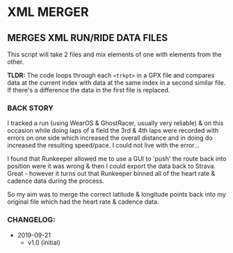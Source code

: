 # XML MERGER

## MERGES XML RUN/RIDE DATA FILES ##

This script will take 2 files and mix elements of one with elements from the other.

**TLDR:**  The code loops through each `<trkpt>` in a GPX file and compares data at the current index with data at the same index in a second similar file. If there's a difference the data in the first file is replaced.

### BACK STORY ###
I tracked a run (using WearOS & GhostRacer, usually very reliable) & on this occasion while doing laps of a field the 3rd & 4th laps were recorded with errors on one side which increased the overall distance and in doing do increased the resulting speed/pace. I could not live with the error...

I found that Runkeeper allowed me to use a GUI to 'push' the route back into position were it was wrong & then I could export the data back to Strava. Great - however it turns out that Runkeeper binned all of the heart rate & cadence data during the process.

So my aim was to merge the correct latitude & longitude points back into my original file which had the heart rate & cadence data.

### CHANGELOG:

- 2019-09-21  
  - v1.0 (initial)  
